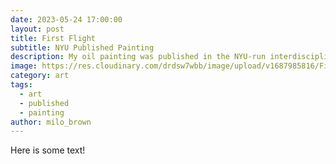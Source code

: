 ```yaml
---
date: 2023-05-24 17:00:00
layout: post
title: First Flight
subtitle: NYU Published Painting
description: My oil painting was published in the NYU-run interdisciplinary journal, "Caustic Frolic!"
image: https://res.cloudinary.com/drdsw7wbb/image/upload/v1687985816/First_Flight_lzecsa.jpg
category: art
tags:
  - art
  - published
  - painting
author: milo_brown
---
```


Here is some text!
